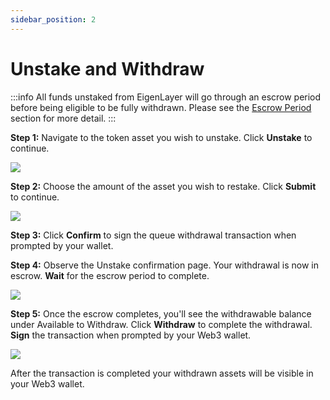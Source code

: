 ```yaml
---
sidebar_position: 2
---
```



# Unstake and Withdraw

:::info
All funds unstaked from EigenLayer will go through an escrow period before being eligible to be fully withdrawn. Please see the [Escrow Period](/docs/restakers/howto/testnet/restake-testnet-overview#testnet-vs-mainnet-differences) section for more detail.
:::

**Step 1:** Navigate to the token asset you wish to unstake. Click **Unstake** to continue.

![](/img/restake-guides/lst-unstake-1.png)


**Step 2:** Choose the amount of the asset you wish to restake. Click **Submit** to continue.

![](/img/restake-guides/lst-unstake-2.png)

**Step 3:** Click **Confirm** to sign the queue withdrawal transaction when prompted by your wallet.

**Step 4:** Observe the Unstake confirmation page. Your withdrawal is now in escrow. **Wait** for the escrow period to complete.

![](/img/restake-guides/lst-unstake-3.png)


**Step 5:** Once the escrow completes, you'll see the withdrawable balance under Available to Withdraw. Click **Withdraw** to complete the withdrawal. **Sign** the transaction when prompted by your Web3 wallet.

![](/img/restake-guides/lst-unstake-4.png)


After the transaction is completed your withdrawn assets will be visible in your Web3 wallet.